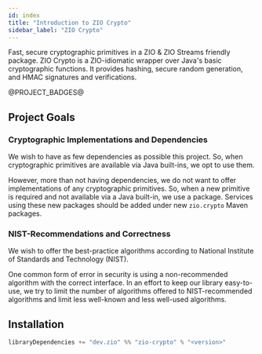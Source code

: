 ```yaml
---
id: index
title: "Introduction to ZIO Crypto"
sidebar_label: "ZIO Crypto"
---
```


Fast, secure cryptographic primitives in a ZIO & ZIO Streams friendly package. ZIO Crypto is a ZIO-idiomatic wrapper over Java's basic cryptographic functions. It provides hashing, secure random generation, and HMAC signatures and verifications.

@PROJECT_BADGES@

## Project Goals

### Cryptographic Implementations and Dependencies

We wish to have as few dependencies as possible this project. So, when cryptographic primitives are available via Java built-ins, we opt to use them.

However, more than not having dependencies, we do not want to offer implementations of any cryptographic primitives. So, when a new primitive is required and not available via a Java built-in, we use a package. Services using these new packages should be added under new `zio.crypto` Maven packages. 

### NIST-Recommendations and Correctness

We wish to offer the best-practice algorithms according to National Institute of Standards and Technology (NIST).

One common form of error in security is using a non-recommended algorithm with the correct interface. In an effort to keep our library easy-to-use, we try to limit the number of algorithms offered to NIST-recommended algorithms and limit less well-known and less well-used algorithms.

## Installation

```scala
libraryDependencies += "dev.zio" %% "zio-crypto" % "<version>"
```
